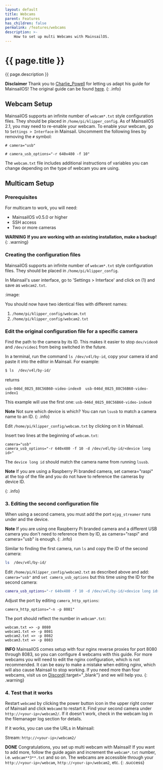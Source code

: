 ```yaml
---
layout: default
title: Webcams
parent: Features
has_children: false
permalink: /features/webcams
description: >-
    How to set up multi Webcams with MainsailOS.
---
```


# {{ page.title }}
{{ page.description }}

__Disclaimer__
Thank you to [Charlie_Powell](https://community.octoprint.org/u/Charlie_Powell) for letting us adapt his guide for MainsailOS!
The original guide can be found [here](https://community.octoprint.org/t/setting-up-multiple-webcams-in-octopi-the-right-way/32669).
{: .info}

## Webcam Setup

MainsailOS supports an infinite number of `webcam*.txt` style configuration files. They should be placed in `/home/pi/klipper_config`. As of MainsailOS 2.1, you may need to re-enable your webcam.  To enable your webcam, go to `Settings > Interface` in Mainsail.  Uncomment the following lines by removing the `#` symbol:

```
# camera="usb"

# camera_usb_options="-r 640x480 -f 10"
```

The `webcam.txt` file includes additional instructions of variables you can change depending on the type of webcam you are using.

## Multicam Setup

### Prerequisites
For multicam to work, you will need:

- MainsailOS v0.5.0 or higher
- SSH access
- Two or more cameras

__WARNING__
**If you are working with an existing installation, make a backup!**
{: .warning}

### Creating the configuration files
MainsailOS supports an infinite number of `webcam*.txt` style configuration files. They should be placed in
`/home/pi/klipper_config`.

In Mainsail's user interface, go to 'Settings > Interface' and click on (1) and save as `webcam2.txt`.

:image:

You should now have two identical files with different names:
1. `/home/pi/klipper_config/webcam.txt`
2. `/home/pi/klipper_config/webcam2.txt`

### Edit the original configuration file for a specific camera
Find the path to the camera by its ID. This makes it easier to stop `dev/video0` and `/dev/video1` from being switched in the future.

In a terminal, run the command `ls /dev/v4l/by-id`, copy your camera id and paste it into the editor in Mainsail. For example:

```bash
$ ls  /dev/v4l/by-id/
```

returns

```
usb-046d_0825_88C56B60-video-index0  usb-046d_0825_88C56B60-video-index1
```
This example will use the first one: `usb-046d_0825_88C56B60-video-index0`


__Note__
Not sure which device is which? You can run `lsusb` to match a camera name to an ID.
{: .info}

Edit `/home/pi/klipper_config/webcam.txt`  by clicking on it in Mainsail.

Insert two lines at the beginning of `webcam.txt`:

```
camera="usb"
camera_usb_options="-r 640x480 -f 10 -d /dev/v4l/by-id/<device long id>"
```

The `device long id` should match the camera name from running `lsusb`.

__Note__
If you are using a Raspberry Pi branded camera, set camera="raspi" at the top of the file and you do not have to reference the cameras by device ID.

{: .info}

### 3. Editing the second configuration file
When using a second camera, you must add the port `mjpg_streamer` runs under and the device.

__Note__
If you are using one Raspberry Pi branded camera and a different USB camera you don't need to reference them by ID, as camera="raspi" and camera="usb" is enough.
{: .info}

Similar to finding the first camera, run `ls` and copy the ID of the second camera:

```bash
ls  /dev/v4l/by-id/
```

Edit `/home/pi/klipper_config/webcam2.txt` as described above and add:
`camera="usb"` and `set camera_usb_options` but this time using the ID for the second camera:

```bash
camera_usb_options="-r 640x480 -f 10 -d /dev/v4l/by-id/<device long id>"
```

Adjust the port by editing `camera_http_options`:

`camera_http_options="-n -p 8081"`

The port should reflect the number in `webcam*.txt`:
```
webcam.txt => -p 8080
webcam1.txt => -p 8081
webcam2.txt => -p 8082
webcam3.txt => -p 8083
```

__INFO__
MainsailOS comes setup with four nginx reverse proxies for port 8080 through 8083, so you can configure 4 webcams with this guide.
For more webcams you will need to edit the nginx configuration, which is not recommended.  It can be easy to make a mistake when editing nginx, which will also cause Mainsail to stop working.
If you need more than four webcams, visit us on [Discord](https://discord.gg/skWTwTD){:target="_blank"} and we will help you.
{: .warning}

### 4. Test that it works
Restart `webcamd` by clicking the power button icon in the upper right corner of Mainsail and click `Webcamd` to restart it.
Find your second camera under `http://<your-ip>/webcam2/`.
If it doesn't work, check in the webcam log in the filemanager log section for details.

If it works, you can use the URLs in Mainsail:

Stream: `http://<your-ip>/webcam2/`

__DONE__
Congratulations, you set up multi webcam with Mainsail!
If you want to add more, follow the guide again and increment the `webcam*.txt` number, i.e. `webcam**3**.txt` and so on.
The webcams are accessible through your `http://<your-ip>/webcam`, `http://<your-ip>/webcam2`, etc.
{: .success}

